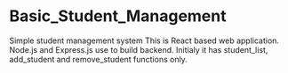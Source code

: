 # Basic_Student_Management
Simple student management system
This is React based web application.
Node.js and Express.js use to build backend.
Initialy it has student_list, add_student and remove_student functions only.
